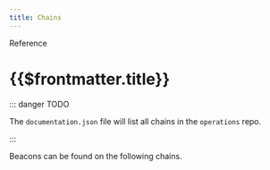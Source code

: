 ```yaml
---
title: Chains
---
```


<TitleSpan left="100">Reference</TitleSpan>

# {{$frontmatter.title}}

<VersionWarning/>

::: danger TODO

The `documentation.json` file will list all chains in the `operations` repo.

:::

Beacons can be found on the following chains.

<beacons-ChainsList/>
